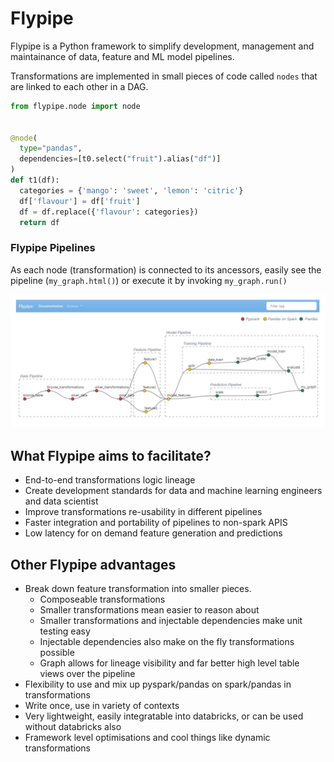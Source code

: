 # Flypipe

Flypipe is a Python framework to simplify development, management and maintainance of data, feature and ML model
pipelines.

Transformations are implemented in small pieces of code called `nodes` that are linked to each other in a DAG.

```python
from flypipe.node import node


@node(
  type="pandas",
  dependencies=[t0.select("fruit").alias("df")]
)
def t1(df):
  categories = {'mango': 'sweet', 'lemon': 'citric'}
  df['flavour'] = df['fruit']
  df = df.replace({'flavour': categories})
  return df
```

### Flypipe Pipelines

As each node (transformation) is connected to its ancessors, easily see the pipeline (`my_graph.html()`) or execute it
by invoking `my_graph.run()`

![Flypipe Graph Pipeline](/docs/source/_static/images/flypipe_pipelines.svg)

## What Flypipe aims to facilitate?

- End-to-end transformations logic lineage
- Create development standards for data and machine learning engineers and data scientist
- Improve transformations re-usability in different pipelines
- Faster integration and portability of pipelines to non-spark APIS
- Low latency for on demand feature generation and predictions

## Other Flypipe advantages

* Break down feature transformation into smaller pieces.
  - Composeable transformations
  - Smaller transformations mean easier to reason about
  - Smaller transformations and injectable dependencies make unit testing easy
  - Injectable dependencies also make on the fly transformations possible
  - Graph allows for lineage visibility and far better high level table views over the pipeline
* Flexibility to use and mix up pyspark/pandas on spark/pandas in transformations
* Write once, use in variety of contexts
* Very lightweight, easily integratable into databricks, or can be used without databricks also
* Framework level optimisations and cool things like dynamic transformations